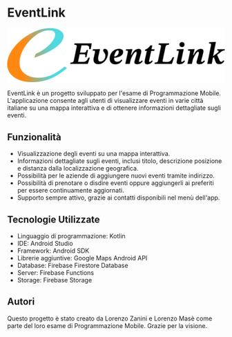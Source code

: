 # EventLink

![EventLink Logo](Logo.png)

EventLink è un progetto sviluppato per l'esame di Programmazione Mobile. L'applicazione consente agli utenti di visualizzare eventi in varie città italiane su una mappa interattiva e di ottenere informazioni dettagliate sugli eventi.

## Funzionalità

- Visualizzazione degli eventi su una mappa interattiva.
- Informazioni dettagliate sugli eventi, inclusi titolo, descrizione posizione e distanza dalla localizzazione geografica.
- Possibilità per le aziende di aggiungere nuovi eventi tramite indirizzo.
- Possibilità di prenotare o disdire eventi oppure aggiungerli ai preferiti per essere continuamente aggiornati.
- Supporto sempre attivo, grazie ai contatti disponibili nel menù dell'app.

## Tecnologie Utilizzate

- Linguaggio di programmazione: Kotlin
- IDE: Android Studio
- Framework: Android SDK
- Librerie aggiuntive: Google Maps Android API
- Database: Firebase Firestore Database
- Server: Firebase Functions
- Storage: Firebase Storage

## Autori

Questo progetto è stato creato da Lorenzo Zanini e Lorenzo Masè come parte del loro esame di Programmazione Mobile. Grazie per la visione.
